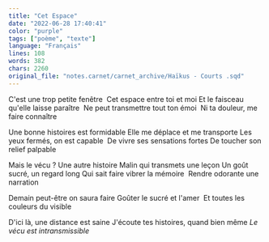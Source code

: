 ```yaml
---
title: "Cet Espace"
date: "2022-06-28 17:40:41"
color: "purple"
tags: ["poème", "texte"]
language: "Français"
lines: 108
words: 382
chars: 2260
original_file: "notes.carnet/carnet_archive/Haïkus - Courts .sqd"
---
```


C'est une trop petite fenêtre 
Cet espace entre toi et moi
Et le faisceau qu'elle laisse paraître 
Ne peut transmettre tout ton émoi 
Ni ta douleur, me faire connaître 

Une bonne histoires est formidable
Elle me déplace et me transporte
Les yeux fermés, on est capable 
De vivre ses sensations fortes
De toucher son relief palpable

Mais le vécu ? Une autre histoire
Malin qui transmets une leçon
Un goût sucré, un regard long
Qui sait faire vibrer la mémoire 
Rendre odorante une narration 

Demain peut-être on saura faire
Goûter le sucré et l'amer 
Et toutes les couleurs du visible 

D'ici là, une distance est saine
J'écoute tes histoires, quand bien même
*Le vécu est intransmissible*
